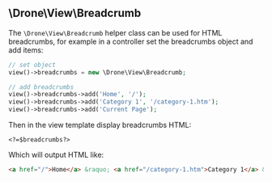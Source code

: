 ## \Drone\View\Breadcrumb

The `\Drone\View\Breadcrumb` helper class can be used for HTML breadcrumbs, for example in a controller set the breadcrumbs object and add items:
```php
// set object
view()->breadcrumbs = new \Drone\View\Breadcrumb;

// add breadcrumbs
view()->breadcrumbs->add('Home', '/');
view()->breadcrumbs->add('Category 1', '/category-1.htm');
view()->breadcrumbs->add('Current Page');
```
Then in the view template display breadcrumbs HTML:
```html+php
<?=$breadcrumbs?>
```
Which will output HTML like:
```html
<a href="/">Home</a> &raquo; <a href="/category-1.htm">Category 1</a> &raquo; Current Page
```